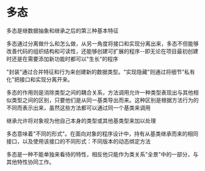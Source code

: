 #   多态

多态是继数据抽象和继承之后的第三种基本特征

多态通过分离做什么和怎么做，从另一角度将接口和实现分离出来，多态不但能够改善代码的组织结构和可读性，还能够创建可扩展的程序--即无论在项目最初创建时还是在需要添加新功能时都可以"生长"的程序

"封装"通过合并特征和行为来创建新的数据类型。"实现隐藏"则通过将细节"私有化"把接口和实现分离开来。

多态的作用则是消除类型之间的耦合关系，方法调用允许一种类型表现出与其他相似类型之间的区别，只要他们是从同一基类导出而来。这种区别是根据方法行为的不同而表示出来，虽然这些方法都可以通过同一个基类来调用

继承允许将对象视为他自己本身的类型或其他基类型来加以处理

多态意味着"不同的形式"。在面向对象的程序设计中，持有从基类继承而来的相同接口，以及使用该接口的不同形式：不同版本的动态绑定方法

多态是一种不能单独来看待的特性，相反他只能作为类关系"全景"中的一部分，与其他特性协同工作。



